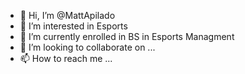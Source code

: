 - 👋 Hi, I’m @MattApilado
- 👀 I’m interested in Esports
- 🌱 I’m currently enrolled in BS in Esports Managment
- 💞️ I’m looking to collaborate on ...
- 📫 How to reach me ...

<!---
HappyLourd/HappyLourd is a ✨ special ✨ repository because its `README.md` (this file) appears on your GitHub profile.
You can click the Preview link to take a look at your changes.
--->
